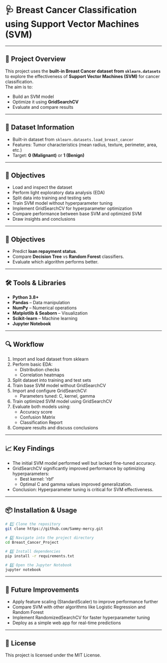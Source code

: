 # 🩺 Breast Cancer Classification using Support Vector Machines (SVM)

---

## 📌 Project Overview
This project uses the **built-in Breast Cancer dataset from `sklearn.datasets`** to explore the effectiveness of **Support Vector Machines (SVM)** for cancer classification.  
The aim is to:
- Build an SVM model
- Optimize it using **GridSearchCV**
- Evaluate and compare results

---

## 📂 Dataset Information
- Built-in dataset from `sklearn.datasets.load_breast_cancer`
- Features: Tumor characteristics (mean radius, texture, perimeter, area, etc.)
- Target: **0 (Malignant)** or **1 (Benign)**

---

## 🎯 Objectives
- Load and inspect the dataset
- Perform light exploratory data analysis (EDA)
- Split data into training and testing sets
- Train SVM model without hyperparameter tuning
- Implement GridSearchCV for hyperparameter optimization
- Compare performance between base SVM and optimized SVM
- Draw insights and conclusions

---

## 🎯 Objectives
- Predict **loan repayment status**.
- Compare **Decision Tree** vs **Random Forest** classifiers.
- Evaluate which algorithm performs better.

---

## 🛠 Tools & Libraries
- **Python 3.8+**
- **Pandas** – Data manipulation
- **NumPy** – Numerical operations
- **Matplotlib & Seaborn** – Visualization
- **Scikit-learn** – Machine learning
- **Jupyter Notebook**

---

## 🔍 Workflow
1. Import and load dataset from sklearn
2. Perform basic EDA:
   - Distribution checks
   - Correlation heatmaps
3. Split dataset into training and test sets
4. Train base SVM model without GridSearchCV
5. Import and configure GridSearchCV:
   - Parameters tuned: C, kernel, gamma
6. Train optimized SVM model using GridSearchCV
7. Evaluate both models using:
   - Accuracy score
   - Confusion Matrix
   - Classification Report
8. Compare results and discuss conclusions

---

## 📈 Key Findings
- The initial SVM model performed well but lacked fine-tuned accuracy.
- GridSearchCV significantly improved performance by optimizing hyperparameters:
    - Best kernel: 'rbf'
    - Optimal C and gamma values improved generalization.
- Conclusion: Hyperparameter tuning is critical for SVM effectiveness.

---

## 📦 Installation & Usage
```bash
# 1️⃣ Clone the repository
git clone https://github.com/Sammy-mercy.git

# 2️⃣ Navigate into the project directory
cd Breast_Cancer_Project

# 3️⃣ Install dependencies
pip install -r requirements.txt

# 4️⃣ Open the Jupyter Notebook
jupyter notebook
```
---

## 📌 Future Improvements
- Apply feature scaling (StandardScaler) to improve performance further
- Compare SVM with other algorithms like Logistic Regression and Random Forest
- Implement RandomizedSearchCV for faster hyperparameter tuning
- Deploy as a simple web app for real-time predictions

---

## 📜 License
This project is licensed under the MIT License.
